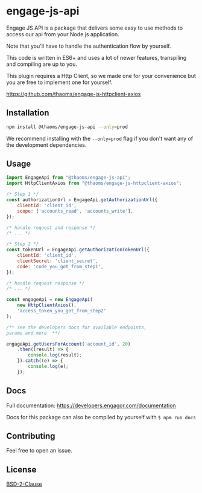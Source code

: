 # engage-js-api

Engage JS API is a package that delivers some easy to use methods to access our api from your Node.js application.

Note that you'll have to handle the authentication flow by yourself.

This code is written in ES6+ and uses a lot of newer features, transpiling and compiling are up to you.

This plugin requires a Http Client, so we made one for your convenience but you are free to implement one for yourself.

https://github.com/thaoms/engage-js-httpclient-axios

## Installation

```bash
npm install @thaoms/engage-js-api --only=prod
```

We recommend installing with the `--only=prod` flag if you don't want any of the development dependencies.

## Usage

```javascript
import EngageApi from "@thaoms/engage-js-api";
import HttpClientAxios from "@thaoms/engage-js-httpclient-axios";

/* Step 1 */
const authorizationUrl = EngageApi.getAuthorizationUrl({
    clientId: 'client_id',
    scope: ['accounts_read', 'accounts_write'],
});

/* handle request and response */
/* ... */

/* Step 2 */
const tokenUrl = EngageApi.getAuthorizationTokenUrl({
    clientId: 'client_id',
    clientSecret: 'client_secret',
    code: 'code_you_got_from_step1',
});

/* handle request response */
/* ... */

const engageApi = new EngageApi(
    new HttpClientAxios(),
    'access_token_you_got_from_step2'
);

/** see the developers docs for available endpoints, 
params and more  **/

engageApi.getUsersForAccount('account_id', 20)
    .then((result) => {
        console.log(result);
    }).catch((e) => {
        console.log(e);
    });
```

## Docs
Full documentation:
https://developers.engagor.com/documentation

Docs for this package can also be compiled by yourself with `$ npm run docs `

## Contributing
Feel free to open an issue.

## License
[BSD-2-Clause](LICENSE)
